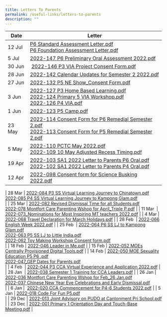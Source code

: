 ```yaml
---
title: Letters To Parents
permalink: /useful-links/letters-to-parents
description: ""
---
```

| Date | Letter |
|---|---|
| 12 Jul | [P6 Standard Assessment Letter.pdf](/files/P6%20Standard%20Assessment%20Letter.pdf) <br> [P6 Foundation Assessment Letter.pdf](/files/P6%20Foundation%20Assessment%20Letter.pdf) |
| 5 Jul  | [2022-147 P6 Preliminary Oral Assessment 2022.pdf](/files/2022-147%20P6%20Preliminary%20Oral%20Assessment%202022.pdf) |
| 30 Jun |  [2022-146 P3 VIA Project Consent Form.pdf](/files/2022-146%20P3%20VIA%20Project%20Consent%20Form.pdf) |
| 28 Jun | [2022-142 Calendar Updates for Semester 2 2022.pdf](/files/2022-142%20Calendar%20Updates%20for%20Semester%202%202022.pdf) |
| 27 Jun | [2022-132 P5 NE Show\_Consent Form.pdf](/files/2022-132%20P5%20NE%20Show_Consent%20Form.pdf) |
| 3 Jun | [2022-127 P3 Home Based Learning.pdf](/files/2022-127%20P3%20Home%20Based%20Learning.pdf) <br> [2022-124 Primary 5 VIA Workshop.pdf](/files/2022-124%20Primary%205%20VIA%20Workshop%20after%20school%20on%2030%20June%202022%20pdf.pdf) <br> [2022-126 P4 VIA.pdf](/files/2022-126%20P4%20VIA.pdf) |
| 1 Jun | [2022-123 P5 Camp.pdf](/files/2022-123%20P5%20Camp.pdf) |
| 23 May | [2022-114 Consent Form for P6 Remedial Semester 2.pdf](/files/2022-114%20Consent%20Form%20for%20P6%20Remedial%20%20Semester%202.pdf) <br> [2022-113 Consent Form for P5 Remedial Semester 2.pdf](/files/2022-113%20Consent%20Form%20for%20P5%20Remedial%20Semester%202.pdf) |
| 5 May | [2022-110 PCTC May 2022.pdf](/files/2022-110%20PCTC%20May%202022.pdf) <br> [2022-109 10 May Adjusted Recess Timing.pdf](/files/2022-109%2010%20May%20Adjusted%20Recess%20Timing.pdf) |
| 19 Apr | [2022-103 SA1 2022 Letter to Parents P6 Oral.pdf](/files/2022-103%20SA1%202022%20Letter%20to%20Parents%20P6%20Oral.pdf) <br> [2022-102 SA1 2022 Letter to Parents P4 Oral.pdf](/files/2022-102%20SA1%202022%20Letter%20to%20Parents%20P4%20Oral.pdf) |
| 12 Apr | [2022-098 Consent form for Science Busking 2022.pdf](/files/2022-098%20Consent%20form%20for%20Science%20Busking%202022.pdf) |


| 28 Mar | [2022-084 P3 SS Virtual Learning Journey to Chinatown.pdf](https://cantonmentpri.moe.edu.sg/qql/slot/u535/Useful%20Links/Letters/2022-084%20P3%20SS%20Virtual%20Learning%20Journey%20to%20Chinatown.pdf)  
[2022-085 P4 SS Virtual Learning Journey to Kampong Glam.pdf](https://cantonmentpri.moe.edu.sg/qql/slot/u535/Useful%20Links/Letters/2022-085%20P4%20SS%20Virtual%20Learning%20Journey%20to%20Kampong%20Glam.pdf)  
 |
| 25 Mar | [2022-082 Revised Dismissal Time for all Students.pdf](https://cantonmentpri.moe.edu.sg/qql/slot/u535/Useful%20Links/Letters/2022-082%20Revised%20Dismissal%20Time%20for%20all%20Students.pdf)  
[2022-078 Montfort Care Parenting Wshop for April\_Triple P.pdf](https://cantonmentpri.moe.edu.sg/qql/slot/u535/Useful%20Links/Letters/2022-078%20Montfort%20Care%20Parenting%20Wshop%20for%20April_Triple%20P.pdf) |
| 11 Mar  | [2022-073\_Nominations for Most Inspiring MT teachers 2022.pdf](https://cantonmentpri.moe.edu.sg/qql/slot/u535/Useful%20Links/Letters/2022-073_Nominations%20for%20Most%20Inspiring%20MT%20teachers%202022.pdf) |
| 4 Mar | [2022-068 Travel Declaration for March Holidays.pdf](https://cantonmentpri.moe.edu.sg/qql/slot/u535/Useful%20Links/Letters/2022-068%20Travel%20Declaration%20for%20March%20Holidays.pdf) |
| 28 Feb  | [2022-066 English Week 2022.pdf](https://cantonmentpri.moe.edu.sg/qql/slot/u535/Useful%20Links/Letters/2022-066%20English%20Week%202022.pdf) |
| 25 Feb  | [2022-064 P6 SS LJ to Kampong Glam.pdf](https://cantonmentpri.moe.edu.sg/qql/slot/u535/Useful%20Links/Letters/2022-064%20P6%20SS%20LJ%20to%20Kampong%20Glam.pdf)  
[2022-063 P5 SS LJ to Little India.pdf](https://cantonmentpri.moe.edu.sg/qql/slot/u535/Useful%20Links/Letters/2022-063%20P5%20SS%20LJ%20to%20Little%20India.pdf)  
[2022-062 Toy Making Workshop Consent form.pdf](https://cantonmentpri.moe.edu.sg/qql/slot/u535/Useful%20Links/Letters/2022-062%20Toy%20Making%20Workshop%20Consent%20form.pdf)  
 |
| 18 Feb | [2022-046 Leader in Me.pdf](https://cantonmentpri.moe.edu.sg/qql/slot/u535/Useful%20Links/Letters/2022-046%20Leader%20in%20Me.pdf) |
| 15 Feb | [2022-052 MOEs Centrally Provisioned Digital Tools.pdf](https://cantonmentpri.moe.edu.sg/qql/slot/u535/Useful%20Links/Letters/2022-052%20MOEs%20Centrally%20Provisioned%20Digital%20Tools.pdf) |
| 14 Feb | [2022-050 MOE Sexuality Education P5 P6 .pdf](https://cantonmentpri.moe.edu.sg/qql/slot/u535/Useful%20Links/Letters/2022-050%20MOE%20Sexuality%20Education%20%20P5%20%20P6%20.pdf)  
[2022-047\_GEP Dates for Parents.pdf](https://cantonmentpri.moe.edu.sg/qql/slot/u535/Useful%20Links/Letters/2022-047_GEP%20Dates%20for%20Parents.pdf)  
 |
| 4 Feb  | [2022-044 P3 CCA Virtual Experience and Application 2022.pdf](https://cantonmentpri.moe.edu.sg/qql/slot/u535/Useful%20Links/Letters/2022-044%20P3%20CCA%20Virtual%20Experience%20and%20Application%202022.pdf) |
| 28 Jan  | [2022-038 Semester 1 Training for CCA Leaders.pdf](https://cantonmentpri.moe.edu.sg/qql/slot/u535/Useful%20Links/Letters/2022-038%20Semester%201%20Training%20for%20CCA%20Leaders.pdf) |
| 26 Jan | [2022-036 Montfort Care Parenting Wshop for Feb\_26 Jan.pdf](https://cantonmentpri.moe.edu.sg/qql/slot/u535/Useful%20Links/Letters/2022-036%20Montfort%20Care%20Parenting%20Wshop%20for%20Feb_26%20Jan.pdf)  
[2022-037 Chinese New Year Eve Celebrations and Early Dismissal.pdf](https://cantonmentpri.moe.edu.sg/qql/slot/u535/Useful%20Links/Letters/2022-037%20Chinese%20New%20Year%20Eve%20Celebrations%20and%20Early%20Dismissal.pdf)  
 |
| 6 Jan |  [2022-020 CCA Commencement for P4-6 Students 2022.pdf](https://cantonmentpri.moe.edu.sg/qql/slot/u535/Useful%20Links/Letters/2022-020%20CCA%20Commencement%20for%20P4-6%20Students%202022.pdf) |
| 5 Jan | [2022-018 Code For Fun P5.pdf](https://cantonmentpri.moe.edu.sg/qql/slot/u535/Useful%20Links/Letters/2022-018%20Code%20For%20Fun%20P5.pdf)  
 |
| 29 Dec | [2022-013 Joint Advisory on PUDO at Cantonment Pri School.pdf](https://cantonmentpri.moe.edu.sg/qql/slot/u535/Useful%20Links/Letters/2022-013%20Joint%20Advisory%20on%20PUDO%20at%20Cantonment%20Pri%20School.pdf)  
 |
| 23 Dec | [2022-001 Primary 1 Orientation Day and Touch-Base Meeting.pdf](https://cantonmentpri.moe.edu.sg/qql/slot/u535/Useful%20Links/Letters/2022-001%20Primary%201%20Orientation%20Day%20and%20Touch-Base%20Meeting.pdf) |